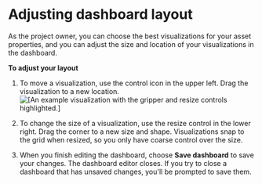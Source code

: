# Adjusting dashboard layout<a name="adjust-layout"></a>

As the project owner, you can choose the best visualizations for your asset properties, and you can adjust the size and location of your visualizations in the dashboard\.

**To adjust your layout**

1. To move a visualization, use the control icon in the upper left\. Drag the visualization to a new location\.  
![\[An example visualization with the gripper and resize controls highlighted.\]](http://docs.aws.amazon.com/iot-sitewise/latest/appguide/images/dashboard-edit-visualization-bounds-console.png)

1. To change the size of a visualization, use the resize control in the lower right\. Drag the corner to a new size and shape\. Visualizations snap to the grid when resized, so you only have coarse control over the size\.

1. <a name="dashboard-save-changes"></a>When you finish editing the dashboard, choose **Save dashboard** to save your changes\. The dashboard editor closes\. If you try to close a dashboard that has unsaved changes, you'll be prompted to save them\.